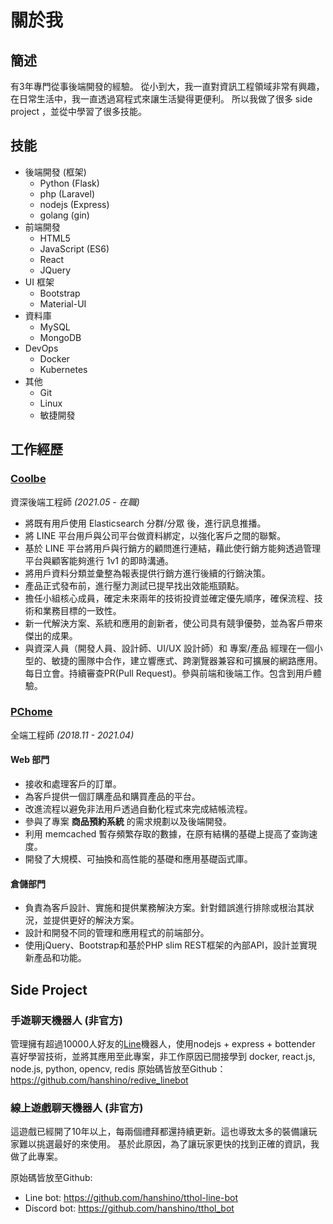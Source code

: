 # 關於我

## 簡述

有3年專門從事後端開發的經驗。
從小到大，我一直對資訊工程領域非常有興趣，在日常生活中，我一直透過寫程式來讓生活變得更便利。
所以我做了很多 side project ，並從中學習了很多技能。

## 技能

- 後端開發 (框架)
  - Python (Flask)
  - php (Laravel)
  - nodejs (Express)
  - golang (gin)
- 前端開發
  - HTML5
  - JavaScript (ES6)
  - React
  - JQuery
- UI 框架
  - Bootstrap
  - Material-UI
- 資料庫
  - MySQL
  - MongoDB
- DevOps
  - Docker
  - Kubernetes
- 其他
  - Git
  - Linux
  - 敏捷開發

## 工作經歷

### [Coolbe](https://www.coolbe.com.tw/)
資深後端工程師  *(2021.05 - 在職)*

- 將既有用戶使用 Elasticsearch 分群/分眾 後，進行訊息推播。
- 將 LINE 平台用戶與公司平台做資料綁定，以強化客戶之間的聯繫。
- 基於 LINE 平台將用戶與行銷方的顧問進行連結，藉此使行銷方能夠透過管理平台與顧客能夠進行 1v1 的即時溝通。
- 將用戶資料分類並彙整為報表提供行銷方進行後續的行銷決策。
- 產品正式發布前，進行壓力測試已提早找出效能瓶頸點。
- 擔任小組核心成員，確定未來兩年的技術投資並確定優先順序，確保流程、技術和業務目標的一致性。
- 新一代解決方案、系統和應用的創新者，使公司具有競爭優勢，並為客戶帶來傑出的成果。
- 與資深人員（開發人員、設計師、UI/UX 設計師）和 專案/產品 經理在一個小型的、敏捷的團隊中合作，建立響應式、跨瀏覽器兼容和可擴展的網路應用。每日立會。持續審查PR(Pull Request)。參與前端和後端工作。包含到用戶體驗。

### [PChome](https://www.pchome.com.tw/)
全端工程師  *(2018.11 - 2021.04)*

#### Web 部門
- 接收和處理客戶的訂單。
- 為客戶提供一個訂購產品和購買產品的平台。
- 改進流程以避免非法用戶透過自動化程式來完成結帳流程。
- 參與了專案 **商品預約系統** 的需求規劃以及後端開發。
- 利用 memcached 暫存頻繁存取的數據，在原有結構的基礎上提高了查詢速度。
- 開發了大規模、可抽換和高性能的基礎和應用基礎函式庫。

#### 倉儲部門
- 負責為客戶設計、實施和提供業務解決方案。針對錯誤進行排除或根治其狀況，並提供更好的解決方案。
- 設計和開發不同的管理和應用程式的前端部分。
- 使用jQuery、Bootstrap和基於PHP slim REST框架的內部API，設計並實現新產品和功能。

## Side Project

### 手遊聊天機器人 (非官方)

管理擁有超過10000人好友的[Line](https://line.me/zh-hant/)機器人，使用nodejs + express + bottender
喜好學習技術，並將其應用至此專案，非工作原因已間接學到 docker, react.js, node.js, python, opencv, redis
原始碼皆放至Github：https://github.com/hanshino/redive_linebot

### 線上遊戲聊天機器人 (非官方)

這遊戲已經開了10年以上，每兩個禮拜都還持續更新。這也導致太多的裝備讓玩家難以挑選最好的來使用。
基於此原因，為了讓玩家更快的找到正確的資訊，我做了此專案。

原始碼皆放至Github: 
  - Line bot: https://github.com/hanshino/tthol-line-bot
  - Discord bot: https://github.com/hanshino/tthol_bot